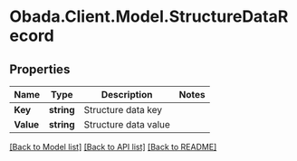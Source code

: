 
# Obada.Client.Model.StructureDataRecord

## Properties

Name | Type | Description | Notes
------------ | ------------- | ------------- | -------------
**Key** | **string** | Structure data key | 
**Value** | **string** | Structure data value | 

[[Back to Model list]](../README.md#documentation-for-models)
[[Back to API list]](../README.md#documentation-for-api-endpoints)
[[Back to README]](../README.md)

